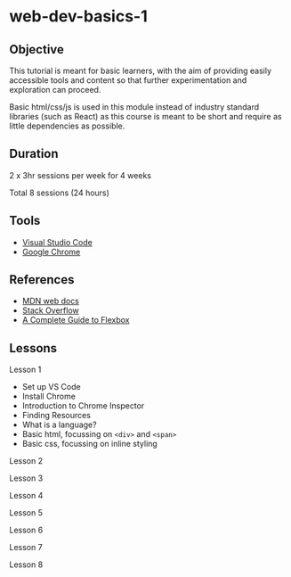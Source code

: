 # web-dev-basics-1

## Objective

This tutorial is meant for basic learners, with the aim of providing easily accessible tools and content so that further experimentation and exploration can proceed.

Basic html/css/js is used in this module instead of industry standard libraries (such as React) as this course is meant to be short and require as little dependencies as possible.

## Duration

2 x 3hr sessions per week for 4 weeks

Total 8 sessions (24 hours)

## Tools

- [Visual Studio Code](https://code.visualstudio.com/)
- [Google Chrome](https://www.google.com/chrome/)

## References

- [MDN web docs](https://developer.mozilla.org/en-US/)
- [Stack Overflow](https://stackoverflow.com/)
- [A Complete Guide to Flexbox](https://css-tricks.com/snippets/css/a-guide-to-flexbox/)

## Lessons

Lesson 1

- Set up VS Code
- Install Chrome
- Introduction to Chrome Inspector
- Finding Resources
- What is a language?
- Basic html, focussing on `<div>` and `<span>`
- Basic css, focussing on inline styling

Lesson 2

Lesson 3

Lesson 4

Lesson 5

Lesson 6

Lesson 7

Lesson 8
